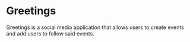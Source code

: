 # Greetings
Greetings is a social media application that allows users to create events and add users to follow said events.
